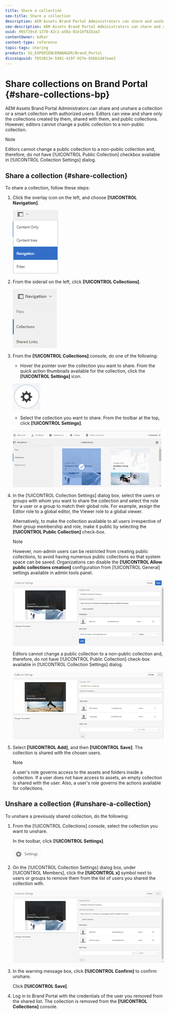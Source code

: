 ```yaml
---
title: Share a collection
seo-title: Share a collection
description: AEM Assets Brand Portal Administrators can share and unshare a collection or a smart collection with authorized users. Editors can view and share only the collections created by them, shared with them, and public collections.
seo-description: AEM Assets Brand Portal Administrators can share and unshare a collection or a smart collection with authorized users. Editors can view and share only the collections created by them, shared with them, and public collections.
uuid: 965f39cd-1378-42c1-a58a-01e1bf825aa3
contentOwner: bdhar
content-type: reference
topic-tags: sharing
products: SG_EXPERIENCEMANAGER/Brand_Portal
discoiquuid: f053013e-5981-419f-927e-b5bb1d47eae2
---
```


# Share collections on Brand Portal {#share-collections-bp}

AEM Assets Brand Portal Administrators can share and unshare a collection or a smart collection with authorized users. Editors can view and share only the collections created by them, shared with them, and public collections. However, editors cannot change a public collection to a non-public collection.

>[!NOTE]
>
>Editors cannot change a public collection to a non-public collection and, therefore, do not have [!UICONTROL Public Collection] checkbox available in [!UICONTROL Collection Settings] dialog.

## Share a collection {#share-collection}

To share a collection, follow these steps:

1. Click the overlay icon on the left, and choose **[!UICONTROL Navigation]**.

   ![](assets/contenttree-1.png)

2. From the siderail on the left, click **[!UICONTROL Collections]**.

   ![](assets/access_collections.png)

3. From the **[!UICONTROL Collections]** console, do one of the following:

    * Hover the pointer over the collection you want to share. From the quick action thumbnails available for the collection, click the **[!UICONTROL Settings]** icon.

   ![](assets/settings_thumbnail.png)

    * Select the collection you want to share. From the toolbar at the top, click **[!UICONTROL Settings]**.


   ![](assets/collection-sharing.png)

4. In the [!UICONTROL Collection Settings] dialog box, select the users or groups with whom you want to share the collection and select the role for a user or a group to match their global role. For example, assign the Editor role to a global editor, the Viewer role to a global viewer.

   Alternatively, to make the collection available to all users irrespective of their group membership and role, make it public by selecting the **[!UICONTROL Public Collection]** check-box.

   >[!NOTE]
   >
   >However, non-admin users can be restricted from creating public collections, to avoid having numerous public collections so that system space can be saved. Organizations can disable the **[!UICONTROL Allow public collections creation]** configuration from [!UICONTROL General] settings available in admin tools panel.

   ![](assets/collection_sharingadduser.png)

   Editors cannot change a public collection to a non-public collection and, therefore, do not have [!UICONTROL Public Collection] check-box available in [!UICONTROL Collection Settings] dialog.

   ![](assets/collection-setting-editor.png)

5. Select **[!UICONTROL Add]**, and then **[!UICONTROL Save]**. The collection is shared with the chosen users.

   >[!NOTE]
   >
   >A user's role governs access to the assets and folders inside a collection. If a user does not have access to assets, an empty collection is shared with the user. Also, a user's role governs the actions available for collections.

## Unshare a collection {#unshare-a-collection}

To unshare a previously shared collection, do the following:

1. From the [!UICONTROL Collections] console, select the collection you want to unshare.

   In the toolbar, click **[!UICONTROL Settings]**.

   ![](assets/collection_settings.png)

2. On the [!UICONTROL Collection Settings] dialog box, under [!UICONTROL Members], click the **[!UICONTROL x]** symbol next to users or groups to remove them from the list of users you shared the collection with.

   ![](assets/unshare_collection.png)

3. In the warning message box, click **[!UICONTROL Confirm]** to confirm unshare.

   Click **[!UICONTROL Save]**.

4. Log in to Brand Portal with the credentials of the user you removed from the shared list. The collection is removed from the **[!UICONTROL Collections]** console.
